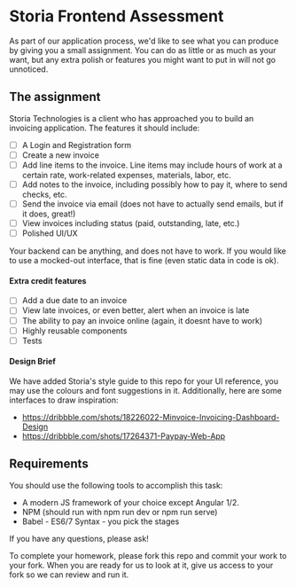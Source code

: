 # Storia Frontend Assessment

As part of our application process, we'd like to see what you can produce by giving you a small assignment. You can do as little or as much as your want, but any extra polish or features you might want to put in will not go unnoticed.

## The assignment

Storia Technologies is a client who has approached you to build an invoicing application. The features it should include:

 - [ ] A Login and Registration form
 - [ ] Create a new invoice
 - [ ] Add line items to the invoice. Line items may include hours of work at a certain rate, work-related expenses, materials, labor, etc.
 - [ ] Add notes to the invoice, including possibly how to pay it, where to send checks, etc.
 - [ ] Send the invoice via email (does not have to actually send emails, but if it does, great!)
 - [ ] View invoices including status (paid, outstanding, late, etc.)
 - [ ] Polished UI/UX

Your backend can be anything, and does not have to work. If you would like to use a mocked-out interface, that is fine (even static data in code is ok).

#### Extra credit features

 - [ ] Add a due date to an invoice
 - [ ] View late invoices, or even better, alert when an invoice is late
 - [ ] The ability to pay an invoice online (again, it doesnt have to work)
 - [ ] Highly reusable components
 - [ ] Tests
 
#### Design Brief
We have added Storia's style guide to this repo for your UI reference, you may use the colours and font suggestions in it.
Additionally, here are some interfaces to draw inspiration:
- https://dribbble.com/shots/18226022-Minvoice-Invoicing-Dashboard-Design
- https://dribbble.com/shots/17264371-Paypay-Web-App

## Requirements

You should use the following tools to accomplish this task:

 - A modern JS framework of your choice except Angular 1/2.
 - NPM (should run with npm run dev or npm run serve)
 - Babel - ES6/7 Syntax - you pick the stages

If you have any questions, please ask!

To complete your homework, please fork this repo and commit your work to your fork. When you are ready for us to look at it, give us access to your fork so we can review and run it.
